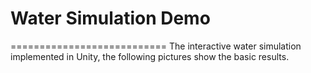 # Water Simulation Demo
===========================
The interactive water simulation implemented in Unity, the following pictures show the basic results.
